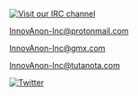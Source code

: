 [![Visit our IRC channel](https://kiwiirc.com/buttons/chat.freenode.net/InnovAnon.png)](https://kiwiirc.com/client?settings=9a8200094577cfb47c3c864b7bef6b56)

<InnovAnon-Inc@protonmail.com>

<InnovAnon-Inc@gmx.com>

<InnovAnon-Inc@tutanota.com>

[![Twitter](https://img.shields.io/twitter/follow/InnovAnon?color=%23FF1100&logoColor=%23FF1133&style=social)](https://twitter.com/InnovAnon)

